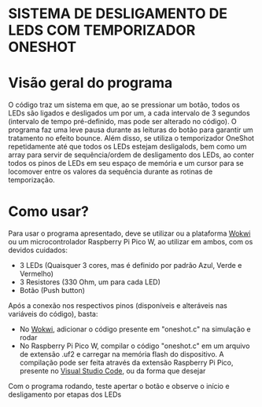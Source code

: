 # SISTEMA DE DESLIGAMENTO DE LEDS COM TEMPORIZADOR ONESHOT

# Visão geral do programa
O código traz um sistema em que, ao se pressionar um botão, todos os LEDs são ligados e desligados um por um, a cada intervalo de 3 segundos (intervalo de tempo pré-definido, mas pode ser alterado no código). O programa faz uma leve pausa durante as leituras do botão para garantir um tratamento no efeito bounce. Além disso, se utiliza o temporizador OneShot repetidamente até que todos os LEDs estejam desligalods, bem como um array para servir de sequência/ordem de desligamento dos LEDs, ao conter todos os pinos de LEDs em seu espaço de memória e um cursor para se locomover entre os valores da sequência durante as rotinas de temporização.

# Como usar?
Para usar o programa apresentado, deve se utilizar ou a plataforma [Wokwi](https://wokwi.com/) ou um microcontrolador Raspberry Pi Pico W, ao utilizar em ambos, com os devidos cuidados:
    
* 3 LEDs (Quaisquer 3 cores, mas é definido por padrão Azul, Verde e Vermelho)
* 3 Resistores (330 Ohm, um para cada LED)
* Botão (Push button)
  
Após a conexão nos respectivos pinos (disponíveis e alteráveis nas variáveis do código), basta:

* No [Wokwi](https://wokwi.com/), adicionar o código presente em "oneshot.c" na simulação e rodar
* No Raspberry Pi Pico W, compilar o código "oneshot.c" em um arquivo de extensão .uf2 e carregar na memória flash do dispositivo. A compilação pode ser feita através da extensão Raspberry Pi Pico, presente no [Visual Studio Code](https://code.visualstudio.com/), ou da forma que desejar

Com o programa rodando, teste apertar o botão e observe o início e desligamento por etapas dos LEDs
